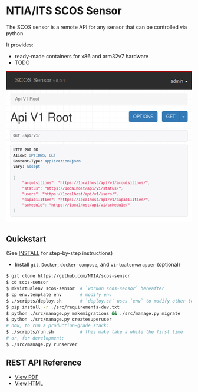 NTIA/ITS SCOS Sensor
====================

The SCOS sensor is a remote API for any sensor that can be controlled via python.

It provides:
  - ready-made containers for x86 and arm32v7 hardware
  - TODO

![Browsable API Screenshot](docs/api_root.png)

Quickstart
----------

(See [INSTALL](INSTALL.md) for step-by-step instructions)

  - Install `git`, `Docker`, `docker-compose`, and `virtualenvwrapper` (optional)

```bash
$ git clone https://github.com/NTIA/scos-sensor
$ cd scos-sensor
$ mkvirtualenv scos-sensor  # `workon scos-sensor` hereafter
$ cp env.template env       # modify env
$ ./scripts/deploy.sh       # `deploy.sh` uses `env` to modify other templates
$ pip install -r ./src/requirements-dev.txt
$ python ./src/manage.py makemigrations && ./src/manage.py migrate
$ python ./src/manage.py createsuperuser
# now, to run a production-grade stack:
$ ./scripts/run.sh          # this make take a while the first time
# or, for development:
$ ./src/manage.py runserver

```

REST API Reference
------------------

 - [View PDF](docs/api/openapi.pdf)
 - [View HTML](https://rawgit.com/NTIA/scos-sensor/master/docs/api/openapi.html)
